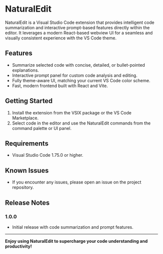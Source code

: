 # NaturalEdit

NaturalEdit is a Visual Studio Code extension that provides intelligent code summarization and interactive prompt-based features directly within the editor. It leverages a modern React-based webview UI for a seamless and visually consistent experience with the VS Code theme.

## Features

- Summarize selected code with concise, detailed, or bullet-pointed explanations.
- Interactive prompt panel for custom code analysis and editing.
- Fully theme-aware UI, matching your current VS Code color scheme.
- Fast, modern frontend built with React and Vite.

## Getting Started

1. Install the extension from the VSIX package or the VS Code Marketplace.
2. Select code in the editor and use the NaturalEdit commands from the command palette or UI panel.

## Requirements

- Visual Studio Code 1.75.0 or higher.

## Known Issues

- If you encounter any issues, please open an issue on the project repository.

## Release Notes

### 1.0.0

- Initial release with code summarization and prompt features.

---

**Enjoy using NaturalEdit to supercharge your code understanding and productivity!**
